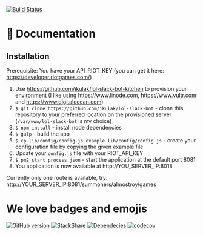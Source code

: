 [![Build Status](https://travis-ci.org/jkulak/lol-slack-bot.svg?branch=master)](https://travis-ci.org/jkulak/lol-slack-bot)

# 📃 Documentation

## Installation

Prerequisite: You have your API_RIOT_KEY (you can get it here: https://developer.riotgames.com/)

1. Use https://github.com/jkulak/lol-slack-bot-kitchen to provision your environment (I like using https://www.linode.com, https://www.vultr.com and https://www.digitalocean.com)
2. `$ git clone https://github.com/jkulak/lol-slack-bot` - clone this repository to your preferred location on the provisioned server (`/var/www/lol-slack-bot` is my choice)
3. `$ npm install` - install node dependencies
4. `$ gulp` - build the app
5. `$ cp lib/config/config.js.example lib/config/config.js` - create your configuration file by copying the given example file
6. Update your `config.js` file with your RIOT_API_KEY
7. `$ pm2 start process.json` - start the application at the default port 8081
8. You application is now available at http://YOU_SERVER_IP:8018

Currently only one route is available, try: http://YOUR_SERVER_IP:8081/summoners/almostroy/games

# We love badges and emojis

[![GitHub version](https://badge.fury.io/gh/jkulak%2Flol-slack-bot.svg)](https://badge.fury.io/gh/jkulak%2Flol-slack-bot)
[![StackShare](http://img.shields.io/badge/tech-stack-0690fa.svg?style=flat)](http://stackshare.io/jkulak/lol-slack-bot)
[![Dependecies](https://david-dm.org/jkulak/lol-slack-bot.svg)](https://david-dm.org/jkulak/lol-slack-bot)
[![codecov](https://codecov.io/gh/jkulak/lol-slack-bot/branch/master/graph/badge.svg)](https://codecov.io/gh/jkulak/lol-slack-bot)
